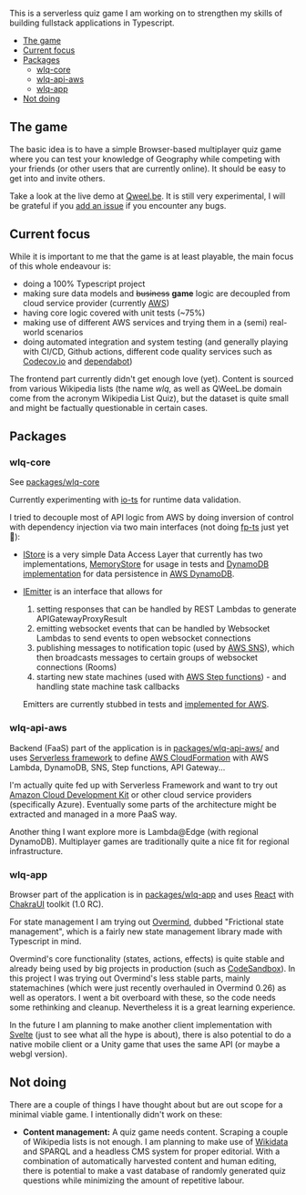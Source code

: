 This is a serverless quiz game I am working on to strengthen my skills of building fullstack applications in Typescript.

- [The game](#the-game)
- [Current focus](#current-focus)
- [Packages](#packages)
  - [wlq-core](#wlq-core)
  - [wlq-api-aws](#wlq-api-aws)
  - [wlq-app](#wlq-app)
- [Not doing](#not-doing)

## The game
The basic idea is to have a simple Browser-based multiplayer quiz game where you can test your knowledge of Geography while competing with your friends (or other users that are currently online). It should be easy to get into and invite others.

Take a look at the live demo at [Qweel.be](https://qweel.be/room/). It is still very experimental, I will be grateful if you [add an issue](https://github.com/nejcjelovcan/wlq/issues) if you encounter any bugs.


## Current focus
While it is important to me that the game is at least playable, the main focus of this whole endeavour is:
- doing a 100% Typescript project
- making sure data models and ~~business~~ __game__ logic are decoupled from cloud service provider (currently [AWS](https://aws.amazon.com/))
- having core logic covered with unit tests (~75%)
- making use of different AWS services and trying them in a (semi) real-world scenarios 
- doing automated integration and system testing (and generally playing with CI/CD, Github actions, different code quality services such as [Codecov.io](https://codecov.io) and [dependabot](https://dependabot.com/))

The frontend part currently didn't get enough love (yet). Content is sourced from various Wikipedia lists (the name _wlq_, as well as QWeeL.be domain come from the acronym Wikipedia List Quiz), but the dataset is quite small and might be factually questionable in certain cases.

## Packages

### wlq-core
See [packages/wlq-core](packages/wlq-core)

Currently experimenting with [io-ts](https://github.com/gcanti/io-ts) for runtime data validation.

I tried to decouple most of API logic from AWS by doing inversion of control with dependency injection via two main interfaces (not doing [fp-ts](https://github.com/gcanti/fp-ts) just yet 🤪):

- [IStore](packages/wlq-core/src/model/IStore.ts) is a very simple Data Access Layer that currently has two implementations, [MemoryStore](packages/wlq-core/src/model/MemoryStore.ts) for usage in tests and [DynamoDB implementation](packages/wlq-api-aws/src/tools/room.store.ts) for data persistence in [AWS DynamoDB](https://aws.amazon.com/dynamodb/).

- [IEmitter](packages/wlq-core/src/emitter/IEmitter.ts) is an interface that allows for
  1. setting responses that can be handled by REST Lambdas to generate APIGatewayProxyResult
  2. emitting websocket events that can be handled by Websocket Lambdas to send events to open websocket connections
  3. publishing messages to notification topic (used by [AWS SNS](https://aws.amazon.com/sns/)), which then broadcasts messages to certain groups of websocket connections (Rooms)
  4. starting new state machines (used with [AWS Step functions](https://aws.amazon.com/step-functions/)) - and handling state machine task callbacks

  Emitters are currently stubbed in tests and [implemented for AWS](packages/wlq-api-aws/src/tools).

### wlq-api-aws
Backend (FaaS) part of the application is in [packages/wlq-api-aws/](packages/wlq-api-aws/) and uses [Serverless framework](https://www.serverless.com/) to define [AWS CloudFormation](https://aws.amazon.com/cloudformation/) with AWS Lambda, DynamoDB, SNS, Step functions, API Gateway...

I'm actually quite fed up with Serverless Framework and want to try out [Amazon Cloud Development Kit](https://aws.amazon.com/cdk/) or other cloud service providers (specifically Azure). Eventually some parts of the architecture might be extracted and managed in a more PaaS way.

Another thing I want explore more is Lambda@Edge (with regional DynamoDB). Multiplayer games are traditionally quite a nice fit for regional infrastructure.

### wlq-app
Browser part of the application is in [packages/wlq-app](packages/wlq-app) and uses [React](https://reactjs.org/) with [ChakraUI](https://next.chakra-ui.com/) toolkit (1.0 RC).

For state management I am trying out [Overmind](https://overmindjs.org/), dubbed "Frictional state management", which is a fairly new state management library made with Typescript in mind.

Overmind's core functionality (states, actions, effects) is quite stable and already being used by big projects in production (such as [CodeSandbox](https://codesandbox.io/)). In this project I was trying out Overmind's less stable parts, mainly statemachines (which were just recently overhauled in Overmind 0.26) as well as operators. I went a bit overboard with these, so the code needs some rethinking and cleanup. Nevertheless it is a great learning experience.

In the future I am planning to make another client implementation with [Svelte](https://svelte.dev/) (just to see what all the hype is about), there is also potential to do a native mobile client or a Unity game that uses the same API (or maybe a webgl version).

## Not doing
There are a couple of things I have thought about but are out scope for a minimal viable game. I intentionally didn't work on these:

- __Content management:__ A quiz game needs content. Scraping a couple of Wikipedia lists is not enough. I am planning to make use of [Wikidata](https://www.wikidata.org/wiki/Wikidata:Main_Page) and SPARQL and a headless CMS system for proper editorial. With a combination of automatically harvested content and human editing, there is potential to make a vast database of randomly generated quiz questions while minimizing the amount of repetitive labour.
